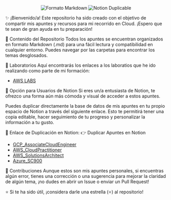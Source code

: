 <p align="center">
<img src="https://img.shields.io/badge/Formato-Markdown-blueviolet?style=for-the-badge" alt="Formato Markdown">
<img src="https://img.shields.io/badge/Notion-Duplicable-000000?style=for-the-badge&logo=notion" alt="Notion Duplicable">
</p>

✨ ¡Bienvenido/a!
Este repositorio ha sido creado con el objetivo de compartir mis apuntes y recursos para mi recorrido en Cloud. ¡Espero que te sean de gran ayuda en tu preparación!

📂 Contenido del Repositorio
Todos los apuntes se encuentran organizados en formato Markdown (.md) para una fácil lectura y compatibilidad en cualquier entorno. Puedes navegar por las carpetas para encontrar los temas desglosados.

🧪 Laboratorios
Aquí encontrarás los enlaces a los laboratios que he ido realizando como parte de mi formación:
- [AWS LABS](https://github.com/JaigonzaDev/CloudComputing/blob/main/AWS/AWS_Labs/AWS%20LABS%20COMPLETED%2028e5bd7c8610803b9f3bd06b49a42095.md)

🚀 Opción para Usuarios de Notion
Si eres un/a entusiasta de Notion, te ofrezco una forma aún más cómoda y visual de acceder a estos apuntes.

Puedes duplicar directamente la base de datos de mis apuntes en tu propio espacio de Notion a través del siguiente enlace. Esto te permitirá tener una copia editable, hacer seguimiento de tu progreso y personalizar la información a tu gusto.

🔗 Enlace de Duplicación en Notion:
👉 Duplicar Apuntes en Notion
- [GCP_AssociateCloudEngineer](https://lilac-raver-ad2.notion.site/Associate-Cloud-Engineer-28b5bd7c861080859b61fb06ffee0b10?source=copy_link)
- [AWS_CloudPractitioner](https://lilac-raver-ad2.notion.site/CLOUD-PRACTICIONER-28b5bd7c8610809694c6cb77bfa81f72?source=copy_link)
- [AWS_SolutionsArchitect](https://lilac-raver-ad2.notion.site/SOLUTIONS-ARCHITECT-28b5bd7c8610805fafa6d1710265be05?source=copy_link)
- [Azure_SC900](https://lilac-raver-ad2.notion.site/SC-900-28b5bd7c8610802aa604dc2e8fc3a518?source=copy_link)

💖 Contribuciones
Aunque estos son mis apuntes personales, si encuentras algún error, tienes una corrección o una sugerencia para mejorar la claridad de algún tema, ¡no dudes en abrir un Issue o enviar un Pull Request!



⭐️ Si te ha sido útil, ¡considera darle una estrella (⭐) al repositorio!
</p>
